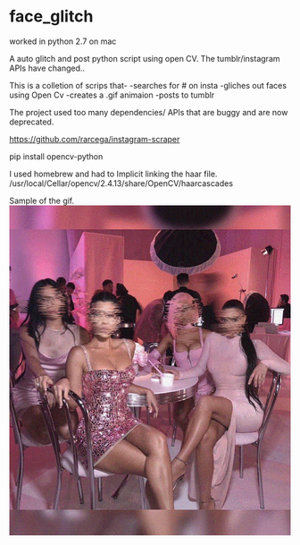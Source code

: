 # face_glitch
worked in python 2.7 on mac

A auto glitch and post python script using open CV. The tumblr/instagram APIs have changed.. 

This is a colletion of scrips that-
-searches for # on insta
-gliches out faces using Open Cv
-creates a .gif animaion
-posts to tumblr

The project used too many dependencies/ APIs that are buggy and are now deprecated.  

https://github.com/rarcega/instagram-scraper


pip install opencv-python

I used homebrew and had to Implicit linking the haar file. 
/usr/local/Cellar/opencv/2.4.13/share/OpenCV/haarcascades

Sample of the gif.
![](https://github.com/MikeBeradino/face_glitch/blob/master/gifs/insta1.gif)
